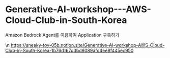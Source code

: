 # Generative-AI-workshop---AWS-Cloud-Club-in-South-Korea
Amazon Bedrock Agent를 이용하여 Application 구축하기

\n https://sneaky-toy-05b.notion.site/Generative-AI-workshop-AWS-Cloud-Club-in-South-Korea-1b76d167d3bd8089afd4ee8f445ec950
